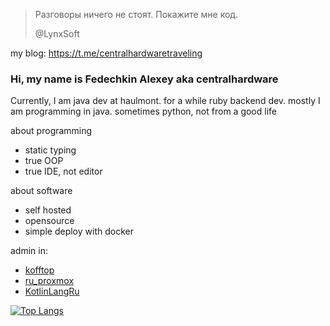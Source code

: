 > Разговоры ничего не стоят. Покажите мне код.
> 
> @LynxSoft

my blog: https://t.me/centralhardwaretraveling

### Hi, my name is Fedechkin Alexey aka centralhardware
Currently, I am java dev at haulmont. for a while ruby backend dev. mostly I am programming in java. sometimes python, not from a good life

about programming
- static typing
- true OOP
- true IDE, not editor

about software
- self hosted
- opensource
- simple deploy with docker

admin in:
- [kofftop](https://t.me/kofftop)
- [ru_proxmox](https://t.me/ru_proxmox)
- [KotlinLangRu](https://t.me/KotlinLangRu)

[![Top Langs](https://github-readme-stats.vercel.app/api/top-langs/?username=centralhardware)](https://github.com/anuraghazra/github-readme-stats)

